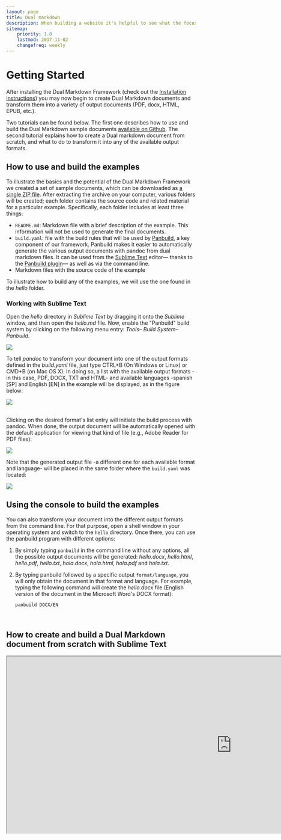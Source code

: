 ```yaml
---
layout: page
title: Dual markdown
description: When building a website it's helpful to see what the focus of your site is. This page is an example of how to show a website's focus.
sitemap:
    priority: 1.0
    lastmod: 2017-11-02
    changefreq: weekly
---
```


# Getting Started

After installing the Dual Markdown Framework (check out the [Installation instructions](./installation)) you may now begin to create Dual Markdown documents and transform them into a variety of output documents (PDF, docx, HTML, EPUB, etc.).

Two tutorials can be found below. The first one describes how to use and build the Dual Markdown sample documents [available on Github](https://github.com/dualmarkdown/examples). The second tutorial explains how to create a Dual markdown document from scratch, and what to do to transform it into any of the available output formats. 

## How to use and build the examples

To illustrate the basics and the potential of the Dual Markdown Framework we created a set of sample documents, which can be downloaded as [a single ZIP file](https://github.com/dualmarkdown/examples/archive/master.zip). After extracting the archive on your computer, various folders will be created; each folder contains the source code and related material for a particular example. Specifically, each folder includes at least three things:

* `README.md`: Markdown file with a brief description of the example. This information will not be used to generate the final documents.
* `build.yaml`: file with the build rules that will be used by [Panbuild](https://github.com/jcsaezal/panbuild), a key component of our framework. Panbuild makes it easier to automatically generate the various output documents with pandoc from dual markdown files. It can be used from the [Sublime Text](https://www.sublimetext.com/) editor— thanks to the [Panbuild plugin](https://github.com/jcsaezal/SublimeText-Panbuild)— as well as via the command line.
* Markdown files with the source code of the example

To illustrate how to build any of the examples, we will use the one found in the _hello_ folder.

### Working with Sublime Text

Open the *hello* directory in *Sublime Text* by dragging it onto the *Sublime* window, and then open the *hello.md* file. Now, enable the "Panbuild" build system by clicking on the following menu entry: *Tools*– *Build System*– *Panbuild*.

![](../images/gs/scr-000-f.png)

To tell *pandoc* to transform your document into one of the output formats defined in the *build.yaml* file, just type CTRL+B (On Windows or Linux) or CMD+B (on Mac OS X). In doing so, a list with the available output formats -in this case, PDF, DOCX, TXT and HTML- and available languages -spanish [SP] and English [EN] in the example will be displayed, as in the figure below:

![](../images/gs/scr-001-f.png)

​		
Clicking on the desired format's list entry will initiate the build process with pandoc. When done, the output document will be automatically opened with the default application for viewing that kind of file (e.g., Adobe Reader for PDF files):

![](../images/gs/scr-003-f.png)

Note that the generated output file -a different one for each available format and language- will be placed in the same folder where the `build.yaml` was located:

![](../images/gs/scr-002-f.png)	

## Using the console to build the examples

You can also transform your document into the different output formats from the command line. For that purpose, open a shell window in your operating system and switch to the `hello` directory. Once there, you can use the panbuild program with different options:

1.  By simply typing `panbuild` in the command line without any options, all the possible output documents will be generated: *hello.docx*, *hello.html*, *hello.pdf*, *hello.txt*, *hola.docx*, *hola.html*, *hola.pdf* and *hola.txt*.

2. By typing panbuild followed by a specific output `format/language`, you will only obtain the document in that format and language. For example, typing the following command will create the *hello.docx* file (English version of the document in the Microsoft Word's DOCX format):

      `panbuild DOCX/EN`			


​			
## How to create and build a Dual Markdown document from scratch with Sublime Text

<div class="resp-container">
<iframe class="resp-iframe" align="center" src="https://drive.google.com/file/d/1LvpwrrOkcoyTZVpLV56MlLEgHN8IrPWg/preview" width="1194.7" height="471.21"></iframe>​
</div>

